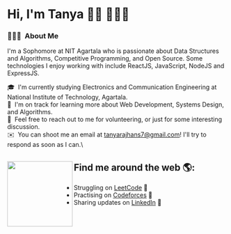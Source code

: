 # Hi, I'm Tanya 👋🏾 👩🏾‍💻

### 👨🏻‍💻 &nbsp;About Me
I'm a Sophomore at NIT Agartala who is passionate about Data Structures and Algorithms, Competitive Programming, and Open Source. Some technologies I enjoy working with include ReactJS, JavaScript, NodeJS and ExpressJS.



🎓 &nbsp;I'm currently studying Electronics and Communication Engineering at National Institute of Technology, Agartala.\
🌱 &nbsp;I'm on track for learning more about Web Development, Systems Design, and Algorithms.\
💬 &nbsp;Feel free to reach out to me for volunteering, or just for some interesting discussion.\
✉️ &nbsp;You can shoot me an email at tanyarajhans7@gmail.com! I'll try to respond as soon as I can.\



## Find me around the web 🌎: <a href="https://www.linkedin.com/in/tanyarajhans/"><img align="left" width="150" height="150" src="https://github.com/M0nica/M0nica/blob/main/octomonica/m0nica-octocat-rotating.gif?raw=true"></a>
- Struggling on <a href="https://www.leetcode.com/tanyarajhans/">LeetCode</a> 💼
- Practising on <a href="https://www.codeforces.com/profile/tanyarajhans7/">Codeforces</a> 💼
- Sharing updates on <a href="https://www.linkedin.com/in/tanyarajhans/">LinkedIn</a> 💼
